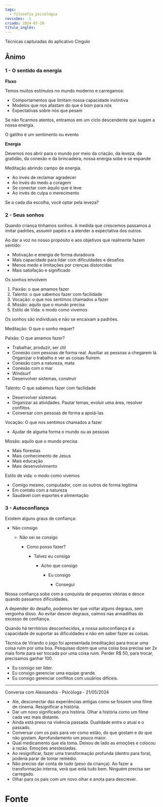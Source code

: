 ```yaml
---
tags:
  - filosofia_psicologia
revisões: -1
criado: 2024-07-20
título_inglês:
---
```

Técnicas capturadas do aplicativo Cingulo

## Ânimo

### 1 - O sentido da energia

**Fluxo**

Temos muitos estímulos no mundo moderno e carregamos:

- Comportamentos que limitam nossa capacidade instintiva
- Modelos que nos afastam do que é bom para nós
- Expectativas sobre nós que pesam

Se não ficarmos atentos, entramos em um ciclo descendente que sugam a nossa energia.

O gatilho é um sentimento ou evento

**Energia**

Devemos nos abrir para o mundo por meio da criação, da leveza, da gratidão, da conexão e da brincadeira, nossa energia sobe e se expande

Meditação abrindo campo de energia.

- Ao invés de reclamar agradecer
- Ao invés do medo a coragem
- Se conectar com àquilo que é leve
- Ao invés de culpa o merecimento

Se a cada dia escolha, você optar pela leveza?

### 2 - Seus sonhos

Quando criança tínhamos sonhos. A medida que crescemos passamos a imitar padrões, assumir papéis e a atender a expectativa dos outros.

Ao dar a voz no nosso propósito e aos objetivos que realmente fazem sentido:

- Motivação e energia de forma duradoura
- Mais capacidade para lidar com dificuldades e desafios
- Menos medo e limitações por crenças distorcidas
- Mais satisfação e significado

Os sonhos envolvem

1. Paixão: o que amamos fazer
2. Talento: o que sabemos fazer com facilidade
3. Vocação: o que nos sentimos chamados a fazer
4. Missão: aquilo que o mundo precisa
5. Estilo de Vida: o modo como vivemos

Os sonhos são individuais e não se encaixam a padrões.

Meditação: O que o sonho requer?

Paixão: O que amamos fazer?

- Trabalhar, produzir, ser útil
- Conexão com pessoas de forma real. Auxiliar as pessoas a chegarem lá. Organizar o trabalho e ver as coisas fluírem.
- Conexão com a natureza, mata
- Conexão com o mar
- Windsurf
- Desenvolver sistemas, construir

Talento: O que sabemos fazer com facilidade

- Desenvolver sistemas
- Organizar as atividades. Pautar temas, evoluir uma área, resolver conflitos.
- Conversar com pessoas de forma a apoiá-las

Vocação: O que nos sentimos chamados a fazer

- Ajudar de alguma forma o mundo ou as pessoas

Missão: aquilo que o mundo precisa

- Mais florestas
- Mais conhecimento de Jesus
- Mais educação
- Mais desenvolvimento

Estilo de vida: o modo como vivemos

- Comigo mesmo, computador, com os outros de forma legítima
- Em contato com a natureza
- Saudável com esportes e alimentação

### 3 - Autoconfiança

Existem alguns graus de confiança:

- Não consigo
    
    - Não sei se consigo
        
        - Como posso fazer?
            
            - Talvez eu consiga
                
                - Acho que consigo
                    
                    - Eu consigo
                        
                        - Consegui

Nossa confiança sobe com a conquista de pequenas vitórias e desce quando passamos dificuldades.

A depender do desafio, podemos ter que voltar alguns degraus, sem vergonha disso. Ao evitar descer degraus, caímos nas armadilhas do excesso de confiança.

Quando há territórios desconhecidos, a nossa autoconfiança é a capacidade de suportar as dificuldades e não em saber fazer as coisas.

Técnica de Virando o jogo foi apresentada (meditação) para trocar uma coisa ruim por uma boa. Pesquisas dizem que uma coisa boa precisa ser 2x mais forte para ser trocada por uma coisa ruim. Perder R$ 50, para trocar, precisamos ganhar 100.

- Eu consigo ser líder.
- Eu consigo gerenciar uma equipe grande.
- Eu consigo gerenciar conflitos com usuários difíceis.

---

Conversa com Alessandra - Psicóloga - 21/05/2024

- Ale, desconectar das experiências antigas como se fossem uma filme de cinema. Resignificar a história.
- Dar um novo significado pra história. Olhar a história como um filme cada vez mais distante.
- Ainda está preso na vivência passada. Dualidade entre o atual e o passado.
- Conversar com os pais para ver como estão, do que gostam e do que não gostam. Aprofundamento um pouco maior.
- Qual medicamento que ela toma. Deixou de lado as emoções e colocou a razão. Emoções anestesiadas.
- Ao resignificar, fazer uma transformação profunda (dentro para fora), poderia parar de tomar remédio.
- Não preciso dar conta de tudo (peso da criança). Ao fazer a transformação interna, verá que está tudo bem. Ninguém precisa ser carregado.
- Olhar para os pais com um novo olhar e anota para descrever.


# Fonte
